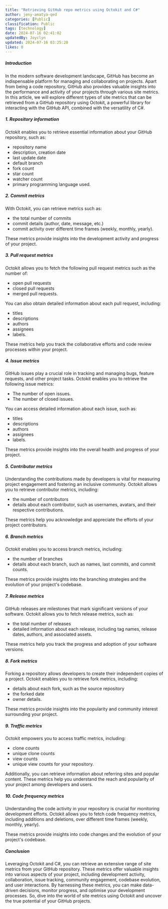 ```yaml
---
title: "Retrieving GitHub repo metrics using Octokit and C#"
author: jeny-amatya-qed
categories: [Public]
classification: Public
tags: [technology]
date: 2024-07-16 02:41:02 
updatedBy: Joyclyn
updated: 2024-07-16 03:25:20 
likes: 0
---
```


##### Introduction
In the modern software development landscape, GitHub has become an indispensable platform for managing and collaborating on projects. Apart from being a code repository, GitHub also provides valuable insights into the performance and activity of your projects through various site metrics. In this article, we will explore different types of site metrics that can be retrieved from a GitHub repository using Octokit, a powerful library for interacting with the GitHub API, combined with the versatility of C#.

##### 1. Repository information
Octokit enables you to retrieve essential information about your GitHub repository, such as:
   * repository name
   * description, creation date
   * last update date
   * default branch
   * fork count
   * star count
   * watcher count
   * primary programming language used.

##### 2. Commit metrics
With Octokit, you can retrieve metrics such as:
   * the total number of commits
   * commit details (author, date, message, etc.)
   * commit activity over different time frames (weekly, monthly, yearly).
   
 These metrics provide insights into the development activity and progress of your project.

##### 3. Pull request metrics
Octokit allows you to fetch the following pull request metrics such as the number of: 
* open pull requests
* closed pull requests
* merged pull requests.

You can also obtain detailed information about each pull request, including: 
* titles
* descriptions
* authors
* assignees
* labels. 

These metrics help you track the collaborative efforts and code review processes within your project.

##### 4. Issue metrics
GitHub issues play a crucial role in tracking and managing bugs, feature requests, and other project tasks. Octokit enables you to retrieve the following issue metrics:
* The number of open issues.
* The number of closed issues. 

You can access detailed information about each issue, such as:
* titles
* descriptions
* authors
* assignees
* labels. 

These metrics provide insights into the overall health and progress of your project.

##### 5. Contributor metrics
Understanding the contributions made by developers is vital for measuring project engagement and fostering an inclusive community. Octokit allows you to retrieve contributor metrics, including:
*  the number of contributors
* details about each contributor, such as usernames, avatars, and their respective contributions. 

These metrics help you acknowledge and appreciate the efforts of your project contributors.

##### 6. Branch metrics
Octokit enables you to access branch metrics, including:
* the number of branches
* details about each branch, such as names, last  commits, and commit counts. 

These metrics provide insights into the branching strategies and the evolution of your project's codebase.

##### 7. Release metrics
GitHub releases are milestones that mark significant versions of your software. Octokit allows you to fetch release metrics, such as:
* the total number of releases
* detailed information about each release, including tag names, release dates, authors, and associated assets. 

These metrics help you track the progress and adoption of your software versions.

##### 8. Fork metrics
Forking a repository allows developers to create their independent copies of a project. Octokit enables you to retrieve fork metrics, including:
* details about each fork, such as the source repository
* the forked date
* owner details. 

These metrics provide insights into the popularity and community interest surrounding your project.

##### 9. Traffic metrics
Octokit empowers you to access traffic metrics, including: 
* clone counts
* unique clone counts 
* view counts
* unique view counts for your repository. 

Additionally, you can retrieve information about referring sites and popular content. These metrics help you understand the reach and popularity of your project among developers and users.

##### 10. Code frequency metrics
Understanding the code activity in your repository is crucial for monitoring development efforts. Octokit allows you to fetch code frequency metrics, including additions and deletions, over different time frames (weekly, monthly, yearly). 

These metrics provide insights into code changes and the evolution of your project's codebase.

##### Conclusion
Leveraging Octokit and C#, you can retrieve an extensive range of site metrics from your GitHub repository. These metrics offer valuable insights into various aspects of your project, including development activity, collaboration, issue tracking, community engagement, codebase evolution, and user interactions. By harnessing these metrics, you can make data-driven decisions, monitor progress, and optimise your development processes. So, dive into the world of site metrics using Octokit and uncover the true potential of your GitHub projects.
